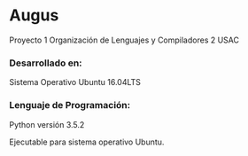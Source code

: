 # Augus
Proyecto 1 
Organización de Lenguajes y Compiladores 2
USAC


### Desarrollado en:
Sistema Operativo Ubuntu 16.04LTS

### Lenguaje de Programación:
Python versión 3.5.2

Ejecutable para sistema operativo Ubuntu.

